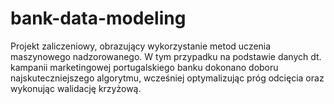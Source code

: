 # bank-data-modeling
Projekt zaliczeniowy, obrazujący wykorzystanie metod uczenia maszynowego nadzorowanego. W tym przypadku na podstawie danych dt. kampanii marketingowej portugalskiego banku dokonano doboru najskuteczniejszego algorytmu, wcześniej optymalizując próg odcięcia oraz wykonując walidację krzyżową. 
